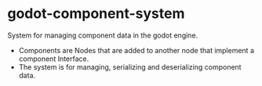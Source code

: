 # godot-component-system
System for managing component data in the godot engine.

- Components are Nodes that are added to another node that implement a component Interface.
- The system is for managing, serializing and deserializing component data.
